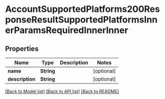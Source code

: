 # AccountSupportedPlatforms200ResponseResultSupportedPlatformsInnerParamsRequiredInnerInner

## Properties
Name | Type | Description | Notes
------------ | ------------- | ------------- | -------------
**name** | **String** |  | [optional] 
**description** | **String** |  | [optional] 

[[Back to Model list]](../README.md#documentation-for-models) [[Back to API list]](../README.md#documentation-for-api-endpoints) [[Back to README]](../README.md)


